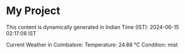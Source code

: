 # My Project

This content is dynamically generated in Indian Time (IST): 2024-06-15 02:17:08 IST


Current Weather in Coimbatore:
Temperature: 24.88 °C
Condition: mist
